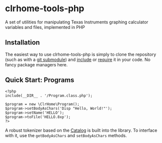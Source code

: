clrhome-tools-php
=================

A set of utilities for manipulating Texas Instruments graphing calculator
variables and files, implemented in PHP


Installation
------------

The easiest way to use clrhome-tools-php is simply to clone the repository
(such as with a [git submodule](https://git-scm.com/docs/git-submodule)) and
[include](https://www.php.net/manual/en/function.include.php) or
[require](https://www.php.net/manual/en/function.require.php) it in your code.
No fancy package managers here.


Quick Start: Programs
---------------------

    <?php
    include(__DIR__ . '/Program.class.php');

    $program = new \ClrHome\Program();
    $program->setBodyAsChars('Disp "Hello, World!"');
    $program->setName('HELLO');
    $program->toFile('HELLO.8xp');
    ?>

A robust tokenizer based on the [Catalog](https://clrhome.org/catalog/) is
built into the library. To interface with it, use the `getBodyAsChars` and
`setBodyAsChars` methods.

